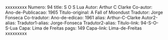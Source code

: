 xxxxxxxxx
Numero: 94
title: S O S Lua
Autor: Arthur C Clarke
Co-autor: 
Ano-de-Publicacao: 1965
Titulo-original: A Fall of Moondust
Tradutor: Jorge Fonseca
Co-tradutor: 
Ano-de-edicao: 1961
alias: Arthur-C-Clarke
Autor2-alias: 
Tradutor1-alias: Jorge-Fonseca
Tradutor2-alias: 
Titulo-link: 94-S-O-S-Lua
Capa: Lima de Freitas
pags: 149
Capa-link: Lima-de-Freitas
xxxxxxxxx
